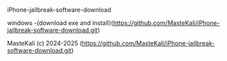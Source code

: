  iPhone-jailbreak-software-download

 windows -(download exe and install)(https://github.com/MasteKali/iPhone-jailbreak-software-download.git)

 MasteKali (c) 2024-2025 (https://github.com/MasteKali/iPhone-jailbreak-software-download.git)
